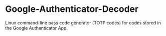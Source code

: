 # Google-Authenticator-Decoder
Linux command-line  pass code generator  (TOTP codes) for codes stored in the Google Authenticator App.
